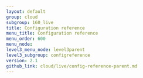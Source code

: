 ```yaml
---
layout: default
group: cloud
subgroup: 160_live
title: Configuration reference
menu_title: Configuration reference
menu_order: 600
menu_node:
level3_menu_node: level3parent
level3_subgroup: configreference
version: 2.1
github_link: cloud/live/config-reference-parent.md
---
```


